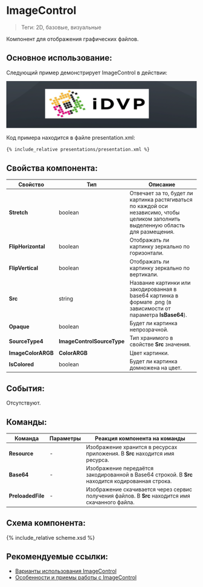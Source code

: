 # ImageControl
> Теги: 2D, базовые, визуальные

Компонент для отображения графических файлов.

## Основное использование:

Следующий пример демонстрирует ImageControl в действии:

![ImageControl](screenshots/presentation.png)

Код примера находится в файле presentation.xml: 

```xml
{% include_relative presentations/presentation.xml %}
```

## Свойства компонента:

| **Свойство**       | **Тип**                    | **Описание**                             |
| ------------------ | -------------------------- | ---------------------------------------- |
| **Stretch**        | boolean                    | Отвечает за то, будет ли картинка растягиваться по каждой оси  независимо, чтобы целиком заполнить выделенную область для размещения. |
| **FlipHorizontal** | boolean                    | Отображать ли картинку зеркально по горизонтали. |
| **FlipVertical**   | boolean                    | Отображать ли картинку зеркально по вертикали. |
| **Src**            | string                     | Название картинки или закодированная в base64 картинка в формате .png (в зависимости от параметра **IsBase64**). |
| **Opaque**         | boolean                    | Будет ли картинка непрозрачной.          |
| **SourceType4**    | **ImageControlSourceType** | Тип хранимого в свойстве **Src** значения. |
| **ImageColorARGB** | **ColorARGB**              | Цвет картинки.                           |
| **IsColored**      | boolean                    | Будет ли картинка домножена на цвет.     |

## События:

Отсутствуют. 

## Команды:

| **Команда**       | **Параметры** | **Реакция компонента на команды**        |
| ----------------- | ------------- | ---------------------------------------- |
| **Resource**      | -             | Изображение хранится в ресурсах приложения. В **Src** находится имя ресурса. |
| **Base64**        | -             | Изображение передаётся закодированной в Base64 строкой. В **Src** находится кодированная строка. |
| **PreloadedFile** | -             | Изображение скачивается через сервис получения файлов. В **Src** находится имя скачанного файла. |

## Схема компонента:

{% include_relative scheme.xsd %}

## Рекомендуемые ссылки:

* [Варианты использования ImageControl](presentations.md)
* [Особенности и приемы работы с ImageControl](hints.md)


